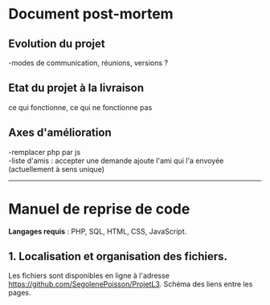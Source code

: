 # Document post-mortem

## Evolution du projet
-modes de communication, réunions, versions ?

## Etat du projet à la livraison
ce qui fonctionne, ce qui ne fonctionne pas

## Axes d'amélioration
-remplacer php par js  
-liste d'amis : accepter une demande ajoute l'ami qui l'a envoyée (actuellement à sens unique)

---

# Manuel de reprise de code

**Langages requis** : PHP, SQL, HTML, CSS, JavaScript.

## 1. Localisation et organisation des fichiers.
Les fichiers sont disponibles en ligne à l'adresse <https://github.com/SegolenePoisson/ProjetL3>.
Schéma des liens entre les pages.
